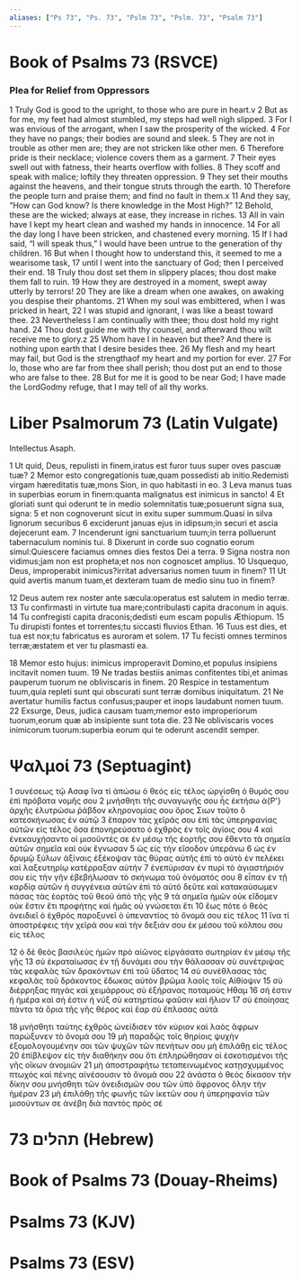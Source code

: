 ```yaml
---
aliases: ["Ps 73", "Ps. 73", "Pslm 73", "Pslm. 73", "Psalm 73"]
---
```



# Book of Psalms 73 (RSVCE)

### Plea for Relief from Oppressors
1 Truly God is good to the upright, to those who are pure in heart.v
2 But as for me, my feet had almost stumbled, my steps had well nigh slipped.
3 For I was envious of the arrogant, when I saw the prosperity of the wicked.
4 For they have no pangs; their bodies are sound and sleek.
5 They are not in trouble as other men are; they are not stricken like other men.
6 Therefore pride is their necklace; violence covers them as a garment.
7 Their eyes swell out with fatness, their hearts overflow with follies.
8 They scoff and speak with malice; loftily they threaten oppression.
9 They set their mouths against the heavens, and their tongue struts through the earth.
10 Therefore the people turn and praise them; and find no fault in them.x
11 And they say, “How can God know? Is there knowledge in the Most High?”
12 Behold, these are the wicked; always at ease, they increase in riches.
13 All in vain have I kept my heart clean and washed my hands in innocence.
14 For all the day long I have been stricken, and chastened every morning.
15 If I had said, “I will speak thus,” I would have been untrue to the generation of thy children.
16 But when I thought how to understand this, it seemed to me a wearisome task,
17 until I went into the sanctuary of God; then I perceived their end.
18 Truly thou dost set them in slippery places; thou dost make them fall to ruin.
19 How they are destroyed in a moment, swept away utterly by terrors!
20 They are like a dream when one awakes, on awaking you despise their phantoms.
21 When my soul was embittered, when I was pricked in heart,
22 I was stupid and ignorant, I was like a beast toward thee.
23 Nevertheless I am continually with thee; thou dost hold my right hand.
24 Thou dost guide me with thy counsel, and afterward thou wilt receive me to glory.z
25 Whom have I in heaven but thee? And there is nothing upon earth that I desire besides thee.
26 My flesh and my heart may fail, but God is the strengthaof my heart and my portion for ever.
27 For lo, those who are far from thee shall perish; thou dost put an end to those who are false to thee.
28 But for me it is good to be near God; I have made the LordGodmy refuge, that I may tell of all thy works.


# Liber Psalmorum 73 (Latin Vulgate)

 Intellectus Asaph.

1 Ut quid, Deus, repulisti in finem,iratus est furor tuus super oves pascuæ tuæ?
2 Memor esto congregationis tuæ,quam possedisti ab initio.Redemisti virgam hæreditatis tuæ,mons Sion, in quo habitasti in eo.
3 Leva manus tuas in superbias eorum in finem:quanta malignatus est inimicus in sancto!
4 Et gloriati sunt qui oderunt te in medio solemnitatis tuæ;posuerunt signa sua, signa:
5 et non cognoverunt sicut in exitu super summum.Quasi in silva lignorum securibus
6 exciderunt januas ejus in idipsum;in securi et ascia dejecerunt eam.
7 Incenderunt igni sanctuarium tuum;in terra polluerunt tabernaculum nominis tui.
8 Dixerunt in corde suo cognatio eorum simul:Quiescere faciamus omnes dies festos Dei a terra.
9 Signa nostra non vidimus;jam non est propheta;et nos non cognoscet amplius.
10 Usquequo, Deus, improperabit inimicus?irritat adversarius nomen tuum in finem?
11 Ut quid avertis manum tuam,et dexteram tuam de medio sinu tuo in finem?

12 Deus autem rex noster ante sæcula:operatus est salutem in medio terræ.
13 Tu confirmasti in virtute tua mare;contribulasti capita draconum in aquis.
14 Tu confregisti capita draconis;dedisti eum escam populis Æthiopum.
15 Tu dirupisti fontes et torrentes;tu siccasti fluvios Ethan.
16 Tuus est dies, et tua est nox;tu fabricatus es auroram et solem.
17 Tu fecisti omnes terminos terræ;æstatem et ver tu plasmasti ea.

18 Memor esto hujus: inimicus improperavit Domino,et populus insipiens incitavit nomen tuum.
19 Ne tradas bestiis animas confitentes tibi,et animas pauperum tuorum ne obliviscaris in finem.
20 Respice in testamentum tuum,quia repleti sunt qui obscurati sunt terræ domibus iniquitatum.
21 Ne avertatur humilis factus confusus;pauper et inops laudabunt nomen tuum.
22 Exsurge, Deus, judica causam tuam;memor esto improperiorum tuorum,eorum quæ ab insipiente sunt tota die.
23 Ne obliviscaris voces inimicorum tuorum:superbia eorum qui te oderunt ascendit semper.


# Ψαλμοί 73 (Septuagint)

1 συνέσεως τῷ Ασαφ ἵνα τί ἀπώσω ὁ θεός εἰς τέλος ὠργίσθη ὁ θυμός σου ἐπὶ πρόβατα νομῆς σου
2 μνήσθητι τῆς συναγωγῆς σου ἧς ἐκτήσω ἀ{P'} ἀρχῆς ἐλυτρώσω ῥάβδον κληρονομίας σου ὄρος Σιων τοῦτο ὃ κατεσκήνωσας ἐν αὐτῷ
3 ἔπαρον τὰς χεῖράς σου ἐπὶ τὰς ὑπερηφανίας αὐτῶν εἰς τέλος ὅσα ἐπονηρεύσατο ὁ ἐχθρὸς ἐν τοῖς ἁγίοις σου
4 καὶ ἐνεκαυχήσαντο οἱ μισοῦντές σε ἐν μέσῳ τῆς ἑορτῆς σου ἔθεντο τὰ σημεῖα αὐτῶν σημεῖα καὶ οὐκ ἔγνωσαν
5 ὡς εἰς τὴν εἴσοδον ὑπεράνω
6 ὡς ἐν δρυμῷ ξύλων ἀξίναις ἐξέκοψαν τὰς θύρας αὐτῆς ἐπὶ τὸ αὐτὸ ἐν πελέκει καὶ λαξευτηρίῳ κατέρραξαν αὐτήν
7 ἐνεπύρισαν ἐν πυρὶ τὸ ἁγιαστήριόν σου εἰς τὴν γῆν ἐβεβήλωσαν τὸ σκήνωμα τοῦ ὀνόματός σου
8 εἶπαν ἐν τῇ καρδίᾳ αὐτῶν ἡ συγγένεια αὐτῶν ἐπὶ τὸ αὐτό δεῦτε καὶ κατακαύσωμεν πάσας τὰς ἑορτὰς τοῦ θεοῦ ἀπὸ τῆς γῆς
9 τὰ σημεῖα ἡμῶν οὐκ εἴδομεν οὐκ ἔστιν ἔτι προφήτης καὶ ἡμᾶς οὐ γνώσεται ἔτι
10 ἕως πότε ὁ θεός ὀνειδιεῖ ὁ ἐχθρός παροξυνεῖ ὁ ὑπεναντίος τὸ ὄνομά σου εἰς τέλος
11 ἵνα τί ἀποστρέφεις τὴν χεῖρά σου καὶ τὴν δεξιάν σου ἐκ μέσου τοῦ κόλπου σου εἰς τέλος

12 ὁ δὲ θεὸς βασιλεὺς ἡμῶν πρὸ αἰῶνος εἰργάσατο σωτηρίαν ἐν μέσῳ τῆς γῆς
13 σὺ ἐκραταίωσας ἐν τῇ δυνάμει σου τὴν θάλασσαν σὺ συνέτριψας τὰς κεφαλὰς τῶν δρακόντων ἐπὶ τοῦ ὕδατος
14 σὺ συνέθλασας τὰς κεφαλὰς τοῦ δράκοντος ἔδωκας αὐτὸν βρῶμα λαοῖς τοῖς Αἰθίοψιν
15 σὺ διέρρηξας πηγὰς καὶ χειμάρρους σὺ ἐξήρανας ποταμοὺς Ηθαμ
16 σή ἐστιν ἡ ἡμέρα καὶ σή ἐστιν ἡ νύξ σὺ κατηρτίσω φαῦσιν καὶ ἥλιον
17 σὺ ἐποίησας πάντα τὰ ὅρια τῆς γῆς θέρος καὶ ἔαρ σὺ ἔπλασας αὐτά

18 μνήσθητι ταύτης ἐχθρὸς ὠνείδισεν τὸν κύριον καὶ λαὸς ἄφρων παρώξυνεν τὸ ὄνομά σου
19 μὴ παραδῷς τοῖς θηρίοις ψυχὴν ἐξομολογουμένην σοι τῶν ψυχῶν τῶν πενήτων σου μὴ ἐπιλάθῃ εἰς τέλος
20 ἐπίβλεψον εἰς τὴν διαθήκην σου ὅτι ἐπληρώθησαν οἱ ἐσκοτισμένοι τῆς γῆς οἴκων ἀνομιῶν
21 μὴ ἀποστραφήτω τεταπεινωμένος κατῃσχυμμένος πτωχὸς καὶ πένης αἰνέσουσιν τὸ ὄνομά σου
22 ἀνάστα ὁ θεός δίκασον τὴν δίκην σου μνήσθητι τῶν ὀνειδισμῶν σου τῶν ὑπὸ ἄφρονος ὅλην τὴν ἡμέραν
23 μὴ ἐπιλάθῃ τῆς φωνῆς τῶν ἱκετῶν σου ἡ ὑπερηφανία τῶν μισούντων σε ἀνέβη διὰ παντὸς πρὸς σέ


# 73 תהלים (Hebrew)


# Book of Psalms 73 (Douay-Rheims)


# Psalms 73 (KJV)


# Psalms 73 (ESV)

